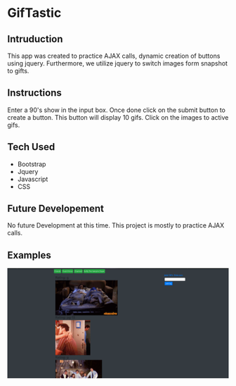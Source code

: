 # GifTastic

## Intruduction

This app was created to practice AJAX calls, dynamic creation of buttons using jquery. Furthermore, we utilize jquery to switch images form snapshot to gifts. 

## Instructions
Enter a 90's show in the input box. Once done click on the submit button to create a button. This button will display 10 gifs. Click on the images to active gifs. 

## Tech Used
* Bootstrap
* Jquery
* Javascript
* CSS
 
 ## Future Developement
 
 No future Development at this time. This project is mostly to practice AJAX calls.
 
 ## Examples
 
 ![Front Site](./assets/images/Front.png)
